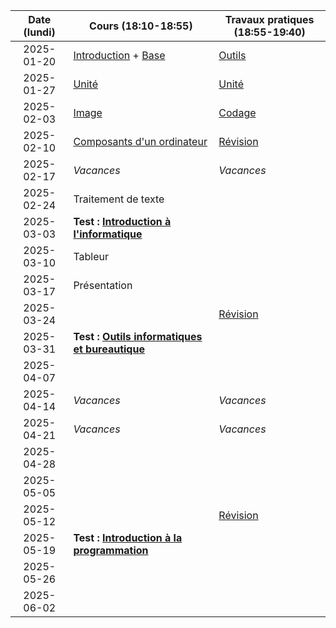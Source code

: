 | Date (lundi) | Cours (18:10-18:55)                                             | Travaux pratiques (18:55-19:40)    |
| :----------: | --------------------------------------------------------------- | ---------------------------------- |
|  2025-01-20  | [Introduction](/docs/2c/intro) + [Base](/docs/2c/info/base)     | [Outils](/docs/2c/bure/outils)     |
|  2025-01-27  | [Unité](/docs/2c/info/unite)                                    | [Unité](/docs/2c/info/unite)       |
|  2025-02-03  | [Image](/docs/2c/info/image)                                    | [Codage](/docs/2c/info/codage)     |
|  2025-02-10  | [Composants d'un ordinateur](/docs/2c/info/composant)           | [Révision](/docs/2c/info/revision) |
|  2025-02-17  | _Vacances_                                                      | _Vacances_                         |
|  2025-02-24  | Traitement de texte                                             |                                    |
|  2025-03-03  | **Test : [Introduction à l'informatique](/docs/2c/info)**       |                                    |
|  2025-03-10  | Tableur                                                         |                                    |
|  2025-03-17  | Présentation                                                    |                                    |
|  2025-03-24  |                                                                 | [Révision](/docs/2c/bure/revision) |
|  2025-03-31  | **Test : [Outils informatiques et bureautique](/docs/2c/bure)** |                                    |
|  2025-04-07  |                                                                 |                                    |
|  2025-04-14  | _Vacances_                                                      | _Vacances_                         |
|  2025-04-21  | _Vacances_                                                      | _Vacances_                         |
|  2025-04-28  |                                                                 |                                    |
|  2025-05-05  |                                                                 |                                    |
|  2025-05-12  |                                                                 | [Révision](/docs/2c/prog/revision) |
|  2025-05-19  | **Test : [Introduction à la programmation](/docs/2c/prog)**     |                                    |
|  2025-05-26  |                                                                 |                                    |
|  2025-06-02  |                                                                 |                                    |
